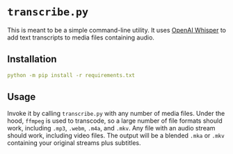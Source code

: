 # `transcribe.py`
This is meant to be a simple command-line utility.
It uses [OpenAI Whisper](https://github.com/openai/whisper) to add text transcripts to media files containing audio.

## Installation
```yaml
python -m pip install -r requirements.txt
```

## Usage
Invoke it by calling `transcribe.py` with any number of media files.
Under the hood, `ffmpeg` is used to transcode, so a large number of file formats should work, including `.mp3`, `.webm`, `.m4a`, and `.mkv`.
Any file with an audio stream should work, including video files.
The output will be a blended `.mka` or `.mkv` containing your original streams plus subtitles.
